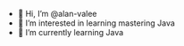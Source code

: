 - 👋 Hi, I’m @alan-valee
- 👀 I’m interested in learning mastering Java
- 🌱 I’m currently learning Java

<!---
alan-valee/alan-valee is a ✨ special ✨ repository because its `README.md` (this file) appears on your GitHub profile.
You can click the Preview link to take a look at your changes.
--->
